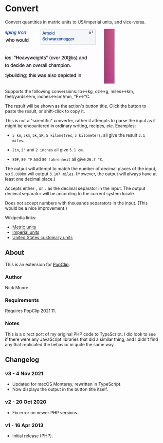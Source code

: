 # Convert

Convert quantities in metric units to US/imperial units, and vice-versa.

<img src="https://github.com/pilotmoon/PopClip-Extensions/blob/master/source/Convert.popclipext/Convert-demo.gif?raw=true" width=360>

Supports the following conversions: lb↔kg, oz↔g,  miles↔km, feet/yards↔m, inches↔cm/mm, °F↔°C.

The result will be shown as the action's button title. Click the button to paste the result, or shift-click to copy it.

This is not a "scientific" converter, rather it attempts to parse the input as it might be encountered in ordinary writing, recipes, etc. Examples:

* `5 km`, `5km`, `5k`, `5K`, `5 kilometres`, `5 kilometers`,  all give the result `3.1 miles`.

* `2in`, `2"` and `2 inches` all give `5.1 cm`.

* `80F`, `80 °F` and `80 fahrenheit` all give `26.7 °C`.

The output will attempt to match the number of decimal places of the input, so `5.000km` will output `3.107 miles`. (However, the output will always have at least one decimal place.)

Accepts either `,` or `.` as the decimal separator in the input. The output decimal separator
will be according to the current system locale.

Does not accept numbers with thousands separators in the input. (This would be a nice improvement.)

Wikipedia links:

* [Metric units](https://en.wikipedia.org/wiki/Metric_units)
* [Imperial units](https://en.wikipedia.org/wiki/Imperial_units)
* [United States customary units](https://en.wikipedia.org/wiki/United_States_customary_units)

## About

This is an extension for [PopClip](https://pilotmoon.com/popclip/).

### Author

Nick Moore

### Requirements

Requires PopClip 2021.11.

### Notes

This is a direct port of my original PHP code to TypeScript. I did look to see if there were any JavaScript libraries that did a similar thing, and I didn't find any that replicated the behavior in quite the same way.

## Changelog

### v3 - 4 Nov 2021

* Updated for macOS Monterey, rewritten in TypeScript.
* Now displays the output in the button title itself.

### v2 - 20 Oct 2020

* Fix error on newer PHP versions.

### v1 - 16 Apr 2013

* Initial release (PHP).

